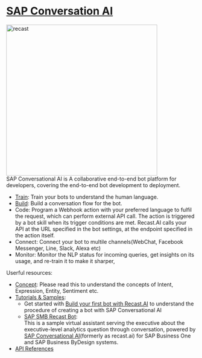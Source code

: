 # [SAP Conversation AI](https://recast.ai/)
<a href="https://recast.ai/"><img src="https://i.imgur.com/mKxXnBu.png"  alt="recast" width="400" /></a>
<br/>SAP Conversational AI is A collaborative end-to-end bot platform for developers, covering the end-to-end bot development to deployment.

* [Train](https://recast.ai/docs/concepts/train-your-bot): Train your bots to understand the human language.
* [Build](https://recast.ai/docs/concepts/build-your-conversation): Build a conversation flow for the bot.
* Code: Program a Webhook action with your preferred language to fulfil the request, which can perform external API call. The action is triggered by a bot skill when its trigger conditions are met. Recast.AI calls your API at the URL specified in the bot settings, at the endpoint specified in the action itself.
* Connect: Connect your bot to multile channels(WebChat, Facebook Messenger, Line, Slack, Alexa etc)
* Monitor: Monitor the NLP status for incoming queries, get insights on its usage, and re-train it to make it sharper, 

Userful resources:
* [Concept](https://recast.ai/docs/concepts/create-builder-bot): Please read this to understand the concepts of Intent, Expression, Entity, Sentiment etc.
* [Tutorials & Samples](https://recast.ai/blog/category/tutorial/): 
    * Get started with [Build your first bot with Recast.AI](https://recast.ai/blog/build-your-first-bot-with-recast-ai/) to understand the procedure of creating a bot with SAP Conversational AI
    * [SAP SMB Recast Bot](https://github.com/B1SA/smb-recast-bot): 
    <br/>This is a sample virtual assistant serving the executive about the executive-level analytics question through conversation, powered by [SAP Conversational AI](https://recast.ai/)(formerly as recast.ai) for SAP Business One and SAP Business ByDesign systems.
* [API References](https://recast.ai/docs/api-reference/)


